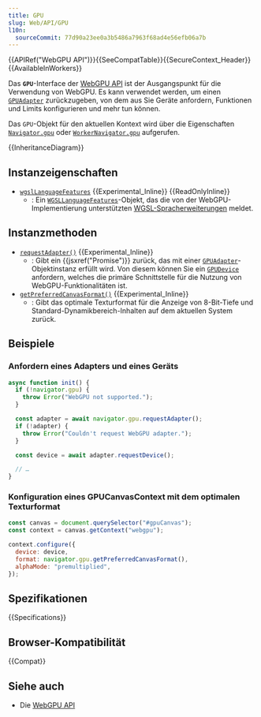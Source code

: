 ```yaml
---
title: GPU
slug: Web/API/GPU
l10n:
  sourceCommit: 77d90a23ee0a3b5486a7963f68ad4e56efb06a7b
---
```


{{APIRef("WebGPU API")}}{{SeeCompatTable}}{{SecureContext_Header}}{{AvailableInWorkers}}

Das **`GPU`**-Interface der [WebGPU API](/de/docs/Web/API/WebGPU_API) ist der Ausgangspunkt für die Verwendung von WebGPU. Es kann verwendet werden, um einen [`GPUAdapter`](/de/docs/Web/API/GPUAdapter) zurückzugeben, von dem aus Sie Geräte anfordern, Funktionen und Limits konfigurieren und mehr tun können.

Das `GPU`-Objekt für den aktuellen Kontext wird über die Eigenschaften [`Navigator.gpu`](/de/docs/Web/API/Navigator/gpu) oder [`WorkerNavigator.gpu`](/de/docs/Web/API/WorkerNavigator/gpu) aufgerufen.

{{InheritanceDiagram}}

## Instanzeigenschaften

- [`wgslLanguageFeatures`](/de/docs/Web/API/GPU/wgslLanguageFeatures) {{Experimental_Inline}} {{ReadOnlyInline}}
  - : Ein [`WGSLLanguageFeatures`](/de/docs/Web/API/WGSLLanguageFeatures)-Objekt, das die von der WebGPU-Implementierung unterstützten [WGSL-Spracherweiterungen](https://gpuweb.github.io/gpuweb/wgsl/#language-extension) meldet.

## Instanzmethoden

- [`requestAdapter()`](/de/docs/Web/API/GPU/requestAdapter) {{Experimental_Inline}}
  - : Gibt ein {{jsxref("Promise")}} zurück, das mit einer [`GPUAdapter`](/de/docs/Web/API/GPUAdapter)-Objektinstanz erfüllt wird. Von diesem können Sie ein [`GPUDevice`](/de/docs/Web/API/GPUDevice) anfordern, welches die primäre Schnittstelle für die Nutzung von WebGPU-Funktionalitäten ist.
- [`getPreferredCanvasFormat()`](/de/docs/Web/API/GPU/getPreferredCanvasFormat) {{Experimental_Inline}}
  - : Gibt das optimale Texturformat für die Anzeige von 8-Bit-Tiefe und Standard-Dynamikbereich-Inhalten auf dem aktuellen System zurück.

## Beispiele

### Anfordern eines Adapters und eines Geräts

```js
async function init() {
  if (!navigator.gpu) {
    throw Error("WebGPU not supported.");
  }

  const adapter = await navigator.gpu.requestAdapter();
  if (!adapter) {
    throw Error("Couldn't request WebGPU adapter.");
  }

  const device = await adapter.requestDevice();

  // …
}
```

### Konfiguration eines GPUCanvasContext mit dem optimalen Texturformat

```js
const canvas = document.querySelector("#gpuCanvas");
const context = canvas.getContext("webgpu");

context.configure({
  device: device,
  format: navigator.gpu.getPreferredCanvasFormat(),
  alphaMode: "premultiplied",
});
```

## Spezifikationen

{{Specifications}}

## Browser-Kompatibilität

{{Compat}}

## Siehe auch

- Die [WebGPU API](/de/docs/Web/API/WebGPU_API)

